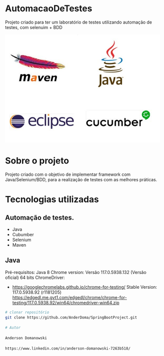 # AutomacaoDeTestes
Projeto criado para ter um laboratório de testes utilizando automação de testes, com selenuim + BDD

![Projeto](https://github.com/AnderDoma/images/blob/main/cucumber.jpg)

# Sobre o projeto
Projeto criado com o objetivo de implementar framework com Java/Selenium/BDD, para a realização de testes com as melhores práticas.



# Tecnologias utilizadas
## Automação de testes.
- Java
- Cubumber
- Selenium
- Maven

## Java
Pré-requisitos: Java 8
Chrome version: Versão 117.0.5938.132 (Versão oficial) 64 bits
ChromeDriver: 
- https://googlechromelabs.github.io/chrome-for-testing/
  Stable
  Version: 117.0.5938.92 (r1181205)
  https://edgedl.me.gvt1.com/edgedl/chrome/chrome-for-testing/117.0.5938.92/win64/chromedriver-win64.zip

```bash
# clonar repositório
git clone https://github.com/AnderDoma/SpringBootProject.git

# Autor

Anderson Domanowski

https://www.linkedin.com/in/anderson-domanowski-7263b518/
